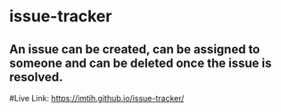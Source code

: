 # issue-tracker
## An issue can be created, can be assigned to someone and can be deleted once the issue is resolved. 
#Live Link: https://imtih.github.io/issue-tracker/
